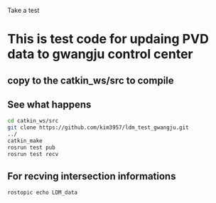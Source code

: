 Take a test

# This is test code for updaing PVD data to gwangju control center
## copy to the catkin_ws/src to compile 
## See what happens
```bash
cd catkin_ws/src
git clone https://github.com/kim3957/ldm_test_gwangju.git
../
catkin_make
rosrun test pub
rosrun test recv
```
## For recving intersection informations
```
rostopic echo LDM_data
```
